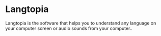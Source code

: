 # Langtopia
Langtopia is the software that helps you to understand any language on your computer screen or audio sounds from your computer..
